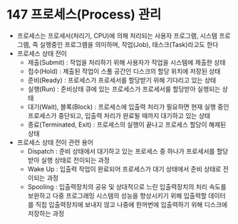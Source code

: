 # 147 프로세스(Process) 관리

- 프로세스는 프로세서(처리기, CPU)에 의해 처리되는 사용자 프로그램, 시스템 프로그램, 즉 실행중인 프로그램을 의미하며, 작업(Job), 태스크(Task)라고도 한다
- 프로세스 상태 전이
  - 제출(Submit) : 작업을 처리하기 위해 사용자가 작업을 시스템에 제출한 상태
  - 접수(Hold) : 제출된 작업이 스풀 공간인 디스크의 할당 위치에 저장된 상태
  - 준비(Ready) : 프로세스가 프로세서를 할당받기 위해 기다리고 있는 상태
  - 실행(Run) : 준비상태 큐에 있는 프로세스가 프로세서를 할당받아 실행되는 상태
  - 대기(Wait), 블록(Block) : 프로세스에 입출력 처리가 필요하면 현재 실행 중인 프로세스가 중단되고, 입출력 처리가 완료될 때까지 대기하고 있는 상태
  - 종료(Terminated, Exit) : 프로세스의 실행이 끝나고 프로세스 할당이 해제된 상태
- 프로세스 상태 전이 관련 용어
  - Dispatch : 준비 상태에서 대기하고 있는 프로세스 중 하나가 프로세서를 할당받아 실행 상태로 전이되는 과정
  - Wake Up : 입출력 작업이 완료되어 프로세스가 대기 상태에서 준비 상태로 전이되는 과정
  - Spooling : 입출력장치의 공유 및 상대적으로 느린 입출력장치의 처리 속도를 보완하고 다중 프로그래밍 시스템의 성능을 향상시키기 위해 입출력할 데이터를 직접 입출력장치에 보내지 않고 나중에 한꺼번에 입출력하기 위해 디스크에 저장하는 과정